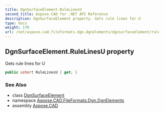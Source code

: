 ```yaml
---
title: DgnSurfaceElement.RuleLinesU
second_title: Aspose.CAD for .NET API Reference
description: DgnSurfaceElement property. Gets rule lines for U
type: docs
weight: 170
url: /net/aspose.cad.fileformats.dgn.dgnelements/dgnsurfaceelement/rulelinesu/
---
```

## DgnSurfaceElement.RuleLinesU property

Gets rule lines for U

```csharp
public ushort RuleLinesU { get; }
```

### See Also

* class [DgnSurfaceElement](../)
* namespace [Aspose.CAD.FileFormats.Dgn.DgnElements](../../dgnsurfaceelement/)
* assembly [Aspose.CAD](../../../)


